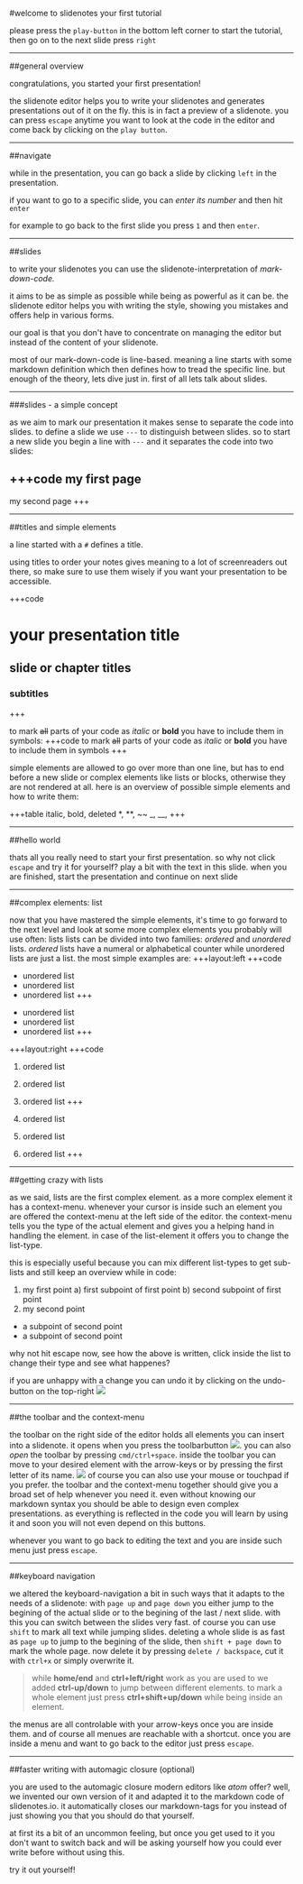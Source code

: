 #welcome to slidenotes
your first tutorial

please press the `play-button` in the bottom left corner to start the tutorial, then go on to the next slide press `right`

---
##general overview

congratulations, you started your first presentation!

the slidenote editor helps you to write your slidenotes and generates presentations out of it on the fly. 
this is in fact a preview of a slidenote. you can press `escape` anytime you want to look at the code in the editor and come back by clicking on the `play button`.

---
##navigate

while in the presentation, you can go back a slide by clicking `left` in the presentation.

if you want to go to a specific slide, you can *enter its number* and then hit `enter`

for example to go back to the first slide you press `1` and then `enter`.

---
##slides

to write your slidenotes you can use the slidenote-interpretation of *mark-down-code.*

it aims to be as simple as possible while being as powerful as it can be. the slidenote editor helps you with writing the style, showing you mistakes and offers help in various forms. 

our goal is that you don't have to concentrate on managing the editor but instead of the content of your slidenote.

most of our mark-down-code is line-based. meaning a line starts with some markdown definition which then defines how to tread the specific line. but enough of the theory, lets dive just in. 
first of all lets talk about slides. 

---
###slides - a simple concept

as we aim to mark our presentation it makes sense to separate the code into slides. to define a slide we use `---` to distinguish between slides. so to start a new slide you begin a line with `---` and it separates the code into two slides:
 
+++code
my first page
---
my second page
+++

---
##titles and simple elements

a line started with a `#` defines a title.

using titles to order your notes gives meaning to a lot of screenreaders out there, so make sure to use them wisely if you want your presentation to be accessible.

+++code
# your presentation title
## slide or chapter titles
### subtitles
+++

to mark ~~all~~ parts of your code as *italic* or **bold** you have to include them in symbols:
+++code
to mark ~~all~~ parts of your code as *italic* or **bold** you have to include them in symbols
+++

simple elements are allowed to go over more than one line, but has to end before a new slide or complex elements like lists or blocks, otherwise they are not rendered at all. here is an overview of possible simple elements and how to write them:

+++table
italic, bold, deleted
*, **, ~~
_, __, 
+++

---
##hello world

thats all you really need to start your first presentation. so why not click `escape` and try it for yourself? play a bit with the text in this slide. when you are finished, start the presentation and continue on next slide

---
##complex elements: list

now that you have mastered the simple elements, it's time to go forward to the next level and look at some more complex elements you probably will use often: lists
lists can be divided into two families: *ordered* and *unordered* lists. 
*ordered* lists have a numeral or alphabetical counter while unordered lists are just a list. 
the most simple examples are:
+++layout:left
+++code
- unordered list
- unordered list
- unordered list
+++

+ unordered list
+ unordered list
+ unordered list
+++

+++layout:right
+++code
1. ordered list
2. ordered list
3. ordered list
+++

1. ordered list 
2. ordered list
3. ordered list
+++

---
##getting crazy with lists

as we said, lists are the first complex element. as a more complex element it has a context-menu. 
whenever your cursor is inside such an element you are offered the context-menu at the left side of the editor. the context-menu tells you the type of the actual element and gives you a helping hand in handling the element. in case of the list-element it offers you to change the list-type. 

this is especially useful because you can mix different list-types to get sub-lists and still keep an overview while in code:

1. my first point
a) first subpoint of first point
b) second subpoint of first point
2. my second point
+ a subpoint of second point
+ a subpoint of second point

why not hit escape now, see how the above is written, click inside the list to change their type and see what happenes? 

if you are unhappy with a change you can undo it by clicking on the undo-button on the top-right ![](undobutton) 

---
##the toolbar and the context-menu

the toolbar on the right side of the editor holds all elements you can insert into a slidenote. it opens when you press the toolbarbutton ![](toolbar). 
you can also *open* the toolbar by pressing `cmd/ctrl+space`. inside the toolbar you can move to your desired element with the arrow-keys or by pressing the first letter of its name. ![](undobutton)
of course you can also use your mouse or touchpad if you prefer. 
the toolbar and the context-menu together should give you a broad set of help whenever you need it. even without knowing our markdown syntax you should be able to design even complex presentations. as everything is reflected in the code you will learn by using it and soon you will not even depend on this buttons. 
 
whenever you want to go back to editing the text and you are inside such menu just press `escape`. 

---
##keyboard navigation

we altered the keyboard-navigation a bit in such ways that it adapts to the needs of a slidenote: 
with `page up` and `page down` you either jump to the begining of the actual slide or to the begining of the last / next slide. with this you can switch between the slides very fast. of course you can use `shift` to mark all text while jumping slides. 
deleting a whole slide is as fast as `page up` to jump to the begining of the slide, then `shift + page down` to mark the whole page. now delete it by pressing `delete / backspace`, cut it with `ctrl+x` or simply overwrite it. 

> while **home/end** and **ctrl+left/right** work as you are used to we added **ctrl-up/down** to jump between different elements. to mark a whole element just press **ctrl+shift+up/down** while being inside an element.
 

the menus are all controlable with your arrow-keys once you are inside them. and of course all menues are reachable with a shortcut. once you are inside a menu and want to go back to the editor just press `escape`. 

---
##faster writing with automagic closure 
(optional)

you are used to the automagic closure modern editors like *atom* offer? well, we invented our own version of it and adapted it to the markdown code of slidenotes.io. it automatically closes our markdown-tags for you instead of just showing you that you should do that yourself.
 
at first its a bit of an uncommon feeling, but once you get used to it you don't want to switch back and will be asking yourself how you could ever write before without using this.

try it out yourself! 

 



